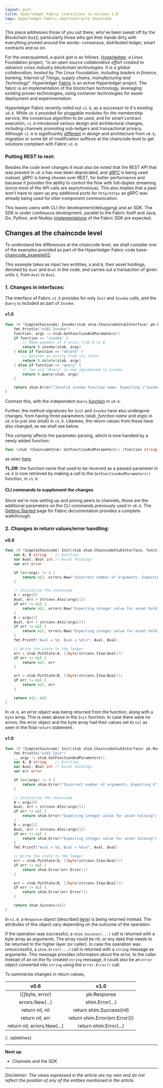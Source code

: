 ```yaml
---
layout: post
title: Hyperledger Fabric transitions to version 1.0
tags: Hyperledger Fabric smartcontracts chaincode
---
```


This piece addresses those of you out there, who've been swept off by the Blockchain buzz; particularly those who got their hands dirty with everything pivoted around the words- consensus, distributed ledger, smart contracts and so on.

For the unacquainted, a quick gist is as follows. [Hyperledger](https://www.hyperledger.org/), a Linux Foundation project, "_is an open source collaborative effort created to advance cross-industry blockchain technologies. It is a global collaboration, hosted by The Linux Foundation, including leaders in finance, banking, Internet of Things, supply chains, manufacturing and Technology_". Hyperledger [Fabric](https://github.com/hyperledger/fabric) is an active Hyperledger project. The fabric is an implementation of the blockchain technology, leveraging existing proven technologies, using container technologies for easier deployment and experimentation.

Hyperledger Fabric recently rolled out ```v1.0```, as a successor to it's existing ```v0.6```. While ```v0.6``` provided for pluggable modules for the membership service, the consensus algorithm to be used, and for smart contract execution, ```v1.0``` introduced various design and architectural changes, including channels promoting sub-ledgers and transactional privacy.
Although ```v1.0``` is significantly [different](https://www.altoros.com/blog/hyperledger-fabric-v1-0-to-bring-improved-transactions-and-a-pluggable-data-store/) in design and architecture from ```v0.6```, migration or some bit of modification suffices at the chaincode level to get solutions compliant with Fabric ```v1.0```.

### Putting REST to rest:
Besides the code level changes it must also be noted that the REST API that was present in ```v0.6``` has now been deprecated, and [gRPC](http://www.grpc.io/) is being used instead. gRPC is being chosen over REST, for better performance and bacause it provides the ability to control the flow with full-duplex streaming (since most of the API calls are asynchronous). This also implies that a peer won't have to open up any additional ports for ```http/https``` as gRPC was already being used for inter-component communication.

This leaves users with CLI (for development/debugging) and an SDK. The SDK is under continuous development, parallel to the Fabric itself and Java, Go, Python, and Nodejs [implementations](https://github.com/hyperledger?utf8=%E2%9C%93&q=fabric-sdk&type=&language=) of the Fabric SDK are expected.

## Changes at the chaincode level
To understand the differences at the chaincode level, we shall consider one of the examples provided as part of the Hyperledger Fabric code base- [chaincode_example02](https://github.com/hyperledger/fabric/blob/master/examples/chaincode/go/chaincode_example02/chaincode_example02.go).

This example takes as input two entitites, ```A``` and ```B```, their asset holdings, denoted by ```Aval``` and ```Bval``` in the code, and carries out a transaction of given units ```X```, from ```Aval``` to ```Bval```.

### 1. Changes in interfaces:

The interface of Fabric ```v1.0``` provides for only ```Init``` and ```Invoke``` calls, and the ```Query``` is included as part of ```Invoke```.

#### v1.0
```go
func (t *SimpleChaincode) Invoke(stub shim.ChaincodeStubInterface) pb.Response {
    fmt.Println("ex02 Invoke")
    function, args := stub.GetFunctionAndParameters()
    if function == "invoke" {
        // Make payment of X units from A to B
        return t.invoke(stub, args)
    } else if function == "delete" {
        // Deletes an entity from its state
        return t.delete(stub, args)
    } else if function == "query" {
        // the old "Query" is now implemtned in invoke
        return t.query(stub, args)
    }

    return shim.Error("Invalid invoke function name. Expecting \"invoke\" \"delete\" \"query\"")
}
```

Contrast this, with the independent ```Query``` [function](https://github.com/hyperledger/fabric/blob/v0.6/examples/chaincode/go/chaincode_example02/chaincode_example02.go#L153) in ```v0.6```.

Further, the method signatures for ```Init``` and ```Invoke``` have also undergone changes, from having three parameters (_stub_, _function name_ and _args_) in ```v0.6``` to just one (_stub_) in ```v1.0```. Likewise, the return values from these have also changed, as we shall see below.
 
This certainly affects the parameter parsing, which is now handled by a newly added function:

```go
func (stub *ChaincodeStub) GetFunctionAndParameters() (function string, params []string) {...}
```
as seen [here](https://github.com/hyperledger/fabric/blob/master/core/chaincode/shim/chaincode.go).

__TL;DR__:  the function name that used to be received as a passed parameter in ```v0.6``` is now retrieved by making a call to the ```GetFunctionAndParameters()``` function, in ```v1.0```.

#### CLI commands to supplement the changes
Since we're now setting up and joining peers to channels, those are the additional parameters on the CLI commands previously used in ```v0.6```. The [Getting Started](http://hyperledger-fabric.readthedocs.io/en/latest/getting_started.html) page for Fabric documentation provides a complete walkthrough.

### 2. Changes in return values/error handling:

#### v0.6
```go
func (t *SimpleChaincode) Init(stub shim.ChaincodeStubInterface, function string, args []string) ([]byte, error) {
	var A, B string    // Entities
	var Aval, Bval int // Asset holdings
	var err error

	if len(args) != 4 {
	    return nil, errors.New("Incorrect number of arguments. Expecting 4")
	}

	// Initialize the chaincode
	A = args[0]
	Aval, err = strconv.Atoi(args[1])
	if err != nil {
	    return nil, errors.New("Expecting integer value for asset holding")
	}
	B = args[2]
	Bval, err = strconv.Atoi(args[3])
	if err != nil {
	    return nil, errors.New("Expecting integer value for asset holding")
	}
	fmt.Printf("Aval = %d, Bval = %d\n", Aval, Bval)

	// Write the state to the ledger
	err = stub.PutState(A, []byte(strconv.Itoa(Aval)))
	if err != nil {
	    return nil, err
	}

	err = stub.PutState(B, []byte(strconv.Itoa(Bval)))
	if err != nil {
	    return nil, err
	}

	return nil, nil
}
```

In ```v0.6```, an error object was being returned from the function, along with a ```byte``` array. This is seen above in the ```Init``` function. In case there were no errors, the error object and the byte array had their values set to ```nil``` as seen in the final ```return``` statement.


#### v1.0
```go
func (t *SimpleChaincode) Init(stub shim.ChaincodeStubInterface) pb.Response {
    fmt.Println("ex02 Init")
    _, args := stub.GetFunctionAndParameters()
    var A, B string    // Entities
    var Aval, Bval int // Asset holdings
    var err error

    if len(args) != 4 {
        return shim.Error("Incorrect number of arguments. Expecting 4")
    }

    // Initialize the chaincode
    A = args[0]
    Aval, err = strconv.Atoi(args[1])
    if err != nil {
        return shim.Error("Expecting integer value for asset holding")
    }
    B = args[2]
    Bval, err = strconv.Atoi(args[3])
    if err != nil {
        return shim.Error("Expecting integer value for asset holding")
    }
    fmt.Printf("Aval = %d, Bval = %d\n", Aval, Bval)

    // Write the state to the ledger
    err = stub.PutState(A, []byte(strconv.Itoa(Aval)))
    if err != nil {
        return shim.Error(err.Error())
    }

    err = stub.PutState(B, []byte(strconv.Itoa(Bval)))
    if err != nil {
        return shim.Error(err.Error())
    }

    return shim.Success(nil)
}

```

In ```v1.0```, a ```Response``` object (described [here](https://github.com/hyperledger/fabric/blob/master/core/chaincode/shim/response.go)) is being returned instead. The attributes of this object vary depending on the outcome of the operation.

If the operation was successful, a ```shim.Success(...)``` call is returned with a byte array as arguments. The array could be nil, or any data that needs to be returned to the higher layer (or caller). In case the operation was unsuccessful, a ```shim.Error(...)``` call is returned with a ```string``` message as arguments. This message provides information about the error, to the caller. Instead of an on the fly created ```string``` message, it could also be an ```error``` object converted into ```string``` using the ```error.Error()``` call.

<style>
.tablelines table, .tablelines td, .tablelines th {
        border: 2px solid black;
        }
</style>
To summarize changes in return values, 

| **v0.6** | **v1.0** |
| :--------: | :--------: |
| ([]byte, error) | pb.Response |
| errors.New(...) | shim.Error(...)|
| return nil, nil | return shim.Success(nil)|
| return nil, err | return shim.Error(err.Error())|
| return nil, errors.New(...) | return shim.Error(...) |
{: .tablelines}

----
__Next up__:
- Channels and the SDK

----

*Disclaimer: The views expressed in the article are my own and do not reflect the position of any of the entities mentioned in the article.*


